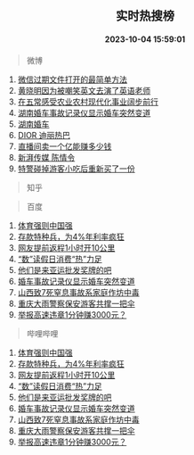 <div align="center"><h2>实时热搜榜</h2><h4>2023-10-04 15:59:01</h4></div>

> 微博  

1. [微信过期文件打开的最简单方法](https://s.weibo.com/weibo?q=%E5%BE%AE%E4%BF%A1%E8%BF%87%E6%9C%9F%E6%96%87%E4%BB%B6%E6%89%93%E5%BC%80%E7%9A%84%E6%9C%80%E7%AE%80%E5%8D%95%E6%96%B9%E6%B3%95&t=31&band_rank=1&Refer=top)<br />
2. [黄晓明因为被嘲笑英文去演了英语老师](https://s.weibo.com/weibo?q=%23%E9%BB%84%E6%99%93%E6%98%8E%E5%9B%A0%E4%B8%BA%E8%A2%AB%E5%98%B2%E7%AC%91%E8%8B%B1%E6%96%87%E5%8E%BB%E6%BC%94%E4%BA%86%E8%8B%B1%E8%AF%AD%E8%80%81%E5%B8%88%23&t=31&band_rank=2&Refer=top)<br />
3. [在五常感受农业农村现代化事业阔步前行](https://s.weibo.com/weibo?q=%23%E5%9C%A8%E4%BA%94%E5%B8%B8%E6%84%9F%E5%8F%97%E5%86%9C%E4%B8%9A%E5%86%9C%E6%9D%91%E7%8E%B0%E4%BB%A3%E5%8C%96%E4%BA%8B%E4%B8%9A%E9%98%94%E6%AD%A5%E5%89%8D%E8%A1%8C%23&t=31&band_rank=3&Refer=top)<br />
4. [湖南婚车事故记录仪显示婚车突然变道](https://s.weibo.com/weibo?q=%23%E6%B9%96%E5%8D%97%E5%A9%9A%E8%BD%A6%E4%BA%8B%E6%95%85%E8%AE%B0%E5%BD%95%E4%BB%AA%E6%98%BE%E7%A4%BA%E5%A9%9A%E8%BD%A6%E7%AA%81%E7%84%B6%E5%8F%98%E9%81%93%23&t=31&band_rank=4&Refer=top)<br />
5. [湖南婚车](https://s.weibo.com/weibo?q=%E6%B9%96%E5%8D%97%E5%A9%9A%E8%BD%A6&t=31&band_rank=5&Refer=top)<br />
6. [DIOR 迪丽热巴](https://s.weibo.com/weibo?q=DIOR%20%E8%BF%AA%E4%B8%BD%E7%83%AD%E5%B7%B4&t=31&band_rank=6&Refer=top)<br />
7. [直播间卖一个亿能赚多少钱](https://s.weibo.com/weibo?q=%23%E7%9B%B4%E6%92%AD%E9%97%B4%E5%8D%96%E4%B8%80%E4%B8%AA%E4%BA%BF%E8%83%BD%E8%B5%9A%E5%A4%9A%E5%B0%91%E9%92%B1%23&t=31&band_rank=7&Refer=top)<br />
8. [新湃传媒 陈情令](https://s.weibo.com/weibo?q=%E6%96%B0%E6%B9%83%E4%BC%A0%E5%AA%92%20%E9%99%88%E6%83%85%E4%BB%A4&t=31&band_rank=8&Refer=top)<br />
9. [特警碰掉游客小吃后重新买了一份](https://s.weibo.com/weibo?q=%23%E7%89%B9%E8%AD%A6%E7%A2%B0%E6%8E%89%E6%B8%B8%E5%AE%A2%E5%B0%8F%E5%90%83%E5%90%8E%E9%87%8D%E6%96%B0%E4%B9%B0%E4%BA%86%E4%B8%80%E4%BB%BD%23&t=31&band_rank=9&Refer=top)<br />

> 知乎  


> 百度  

1. [体育强则中国强](https://www.baidu.com/s?wd=%E4%BD%93%E8%82%B2%E5%BC%BA%E5%88%99%E4%B8%AD%E5%9B%BD%E5%BC%BA&sa=fyb_news&rsv_dl=fyb_news)<br />
2. [存款特种兵，为4%年利率疯狂](https://www.baidu.com/s?wd=%E5%AD%98%E6%AC%BE%E7%89%B9%E7%A7%8D%E5%85%B5%EF%BC%8C%E4%B8%BA4%25%E5%B9%B4%E5%88%A9%E7%8E%87%E7%96%AF%E7%8B%82&sa=fyb_news&rsv_dl=fyb_news)<br />
3. [网友提前返程1小时开10公里](https://www.baidu.com/s?wd=%E7%BD%91%E5%8F%8B%E6%8F%90%E5%89%8D%E8%BF%94%E7%A8%8B1%E5%B0%8F%E6%97%B6%E5%BC%8010%E5%85%AC%E9%87%8C&sa=fyb_news&rsv_dl=fyb_news)<br />
4. [“数”读假日消费“热”力足](https://www.baidu.com/s?wd=%E2%80%9C%E6%95%B0%E2%80%9D%E8%AF%BB%E5%81%87%E6%97%A5%E6%B6%88%E8%B4%B9%E2%80%9C%E7%83%AD%E2%80%9D%E5%8A%9B%E8%B6%B3&sa=fyb_news&rsv_dl=fyb_news)<br />
5. [他们是来亚运批发奖牌的吧](https://www.baidu.com/s?wd=%E4%BB%96%E4%BB%AC%E6%98%AF%E6%9D%A5%E4%BA%9A%E8%BF%90%E6%89%B9%E5%8F%91%E5%A5%96%E7%89%8C%E7%9A%84%E5%90%A7&sa=fyb_news&rsv_dl=fyb_news)<br />
6. [婚车事故记录仪显示婚车突然变道](https://www.baidu.com/s?wd=%E5%A9%9A%E8%BD%A6%E4%BA%8B%E6%95%85%E8%AE%B0%E5%BD%95%E4%BB%AA%E6%98%BE%E7%A4%BA%E5%A9%9A%E8%BD%A6%E7%AA%81%E7%84%B6%E5%8F%98%E9%81%93&sa=fyb_news&rsv_dl=fyb_news)<br />
7. [山西致7死窒息事故系家庭作坊中毒](https://www.baidu.com/s?wd=%E5%B1%B1%E8%A5%BF%E8%87%B47%E6%AD%BB%E7%AA%92%E6%81%AF%E4%BA%8B%E6%95%85%E7%B3%BB%E5%AE%B6%E5%BA%AD%E4%BD%9C%E5%9D%8A%E4%B8%AD%E6%AF%92&sa=fyb_news&rsv_dl=fyb_news)<br />
8. [重庆大雨警察保安游客共撑一把伞](https://www.baidu.com/s?wd=%E9%87%8D%E5%BA%86%E5%A4%A7%E9%9B%A8%E8%AD%A6%E5%AF%9F%E4%BF%9D%E5%AE%89%E6%B8%B8%E5%AE%A2%E5%85%B1%E6%92%91%E4%B8%80%E6%8A%8A%E4%BC%9E&sa=fyb_news&rsv_dl=fyb_news)<br />
9. [举报高速违章1分钟赚3000元？](https://www.baidu.com/s?wd=%E4%B8%BE%E6%8A%A5%E9%AB%98%E9%80%9F%E8%BF%9D%E7%AB%A01%E5%88%86%E9%92%9F%E8%B5%9A3000%E5%85%83%EF%BC%9F&sa=fyb_news&rsv_dl=fyb_news)<br />

> 哔哩哔哩  

1. [体育强则中国强](https://www.baidu.com/s?wd=%E4%BD%93%E8%82%B2%E5%BC%BA%E5%88%99%E4%B8%AD%E5%9B%BD%E5%BC%BA&sa=fyb_news&rsv_dl=fyb_news)<br />
2. [存款特种兵，为4%年利率疯狂](https://www.baidu.com/s?wd=%E5%AD%98%E6%AC%BE%E7%89%B9%E7%A7%8D%E5%85%B5%EF%BC%8C%E4%B8%BA4%25%E5%B9%B4%E5%88%A9%E7%8E%87%E7%96%AF%E7%8B%82&sa=fyb_news&rsv_dl=fyb_news)<br />
3. [网友提前返程1小时开10公里](https://www.baidu.com/s?wd=%E7%BD%91%E5%8F%8B%E6%8F%90%E5%89%8D%E8%BF%94%E7%A8%8B1%E5%B0%8F%E6%97%B6%E5%BC%8010%E5%85%AC%E9%87%8C&sa=fyb_news&rsv_dl=fyb_news)<br />
4. [“数”读假日消费“热”力足](https://www.baidu.com/s?wd=%E2%80%9C%E6%95%B0%E2%80%9D%E8%AF%BB%E5%81%87%E6%97%A5%E6%B6%88%E8%B4%B9%E2%80%9C%E7%83%AD%E2%80%9D%E5%8A%9B%E8%B6%B3&sa=fyb_news&rsv_dl=fyb_news)<br />
5. [他们是来亚运批发奖牌的吧](https://www.baidu.com/s?wd=%E4%BB%96%E4%BB%AC%E6%98%AF%E6%9D%A5%E4%BA%9A%E8%BF%90%E6%89%B9%E5%8F%91%E5%A5%96%E7%89%8C%E7%9A%84%E5%90%A7&sa=fyb_news&rsv_dl=fyb_news)<br />
6. [婚车事故记录仪显示婚车突然变道](https://www.baidu.com/s?wd=%E5%A9%9A%E8%BD%A6%E4%BA%8B%E6%95%85%E8%AE%B0%E5%BD%95%E4%BB%AA%E6%98%BE%E7%A4%BA%E5%A9%9A%E8%BD%A6%E7%AA%81%E7%84%B6%E5%8F%98%E9%81%93&sa=fyb_news&rsv_dl=fyb_news)<br />
7. [山西致7死窒息事故系家庭作坊中毒](https://www.baidu.com/s?wd=%E5%B1%B1%E8%A5%BF%E8%87%B47%E6%AD%BB%E7%AA%92%E6%81%AF%E4%BA%8B%E6%95%85%E7%B3%BB%E5%AE%B6%E5%BA%AD%E4%BD%9C%E5%9D%8A%E4%B8%AD%E6%AF%92&sa=fyb_news&rsv_dl=fyb_news)<br />
8. [重庆大雨警察保安游客共撑一把伞](https://www.baidu.com/s?wd=%E9%87%8D%E5%BA%86%E5%A4%A7%E9%9B%A8%E8%AD%A6%E5%AF%9F%E4%BF%9D%E5%AE%89%E6%B8%B8%E5%AE%A2%E5%85%B1%E6%92%91%E4%B8%80%E6%8A%8A%E4%BC%9E&sa=fyb_news&rsv_dl=fyb_news)<br />
9. [举报高速违章1分钟赚3000元？](https://www.baidu.com/s?wd=%E4%B8%BE%E6%8A%A5%E9%AB%98%E9%80%9F%E8%BF%9D%E7%AB%A01%E5%88%86%E9%92%9F%E8%B5%9A3000%E5%85%83%EF%BC%9F&sa=fyb_news&rsv_dl=fyb_news)<br />
